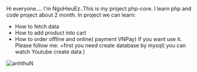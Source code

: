 Hi everyone.... I'm NgoHieuEz..This is my project php-core. I learn php and code project about 2 month.
In project we can learn:
  + How to fetch data
  + How to add product into cart
  + How to order offline and online( payment VNPay)
If you want use it. Please follow me:
  +first you need create database by mysql( you can watch Youtube create data )
  
![anhthuN](https://user-images.githubusercontent.com/109297277/180605118-c796accd-6e9f-4d9c-9fb1-51475e19b6f2.jpg)

